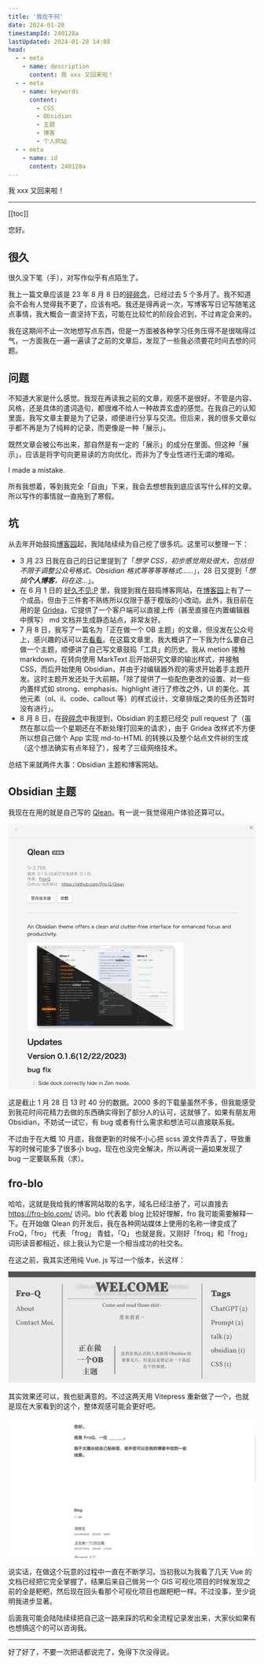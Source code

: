 ```yaml
---
title: '我在干何'
date: 2024-01-28
timestampId: 240128a
lastUpdated: 2024-01-28 14:08
head:
  - - meta
    - name: description
      content: 我 xxx 又回来啦！
  - - meta
    - name: keywords
      content:
        - CSS
        - Obsidian
        - 主题
        - 博客
        - 个人网站
  - - meta
    - name: id
      content: 240128a
---
```


我 xxx 又回来啦！

---

[[toc]]

您好。

## 很久

很久没下笔（手），对写作似乎有点陌生了。

我上一篇文章应该是 23 年 8 月 8 日的[碎碎念](https://mp.weixin.qq.com/s/hxOJcdqRqdSpMoTBv5uJEw)，已经过去 5 个多月了。我不知道会不会有人觉得我不更了，应该有吧。我还是得再说一次，写博客写日记写随笔这点事情，我大概会一直坚持下去，可能在比较忙的阶段会迟到，不过肯定会来的。

我在这期间不止一次地想写点东西，但是一方面被各种学习任务压得不是很喘得过气，一方面我在一遍一遍读了之前的文章后，发现了一些我必须要花时间去想的问题。

## 问题

不知道大家是什么感觉。我现在再读我之前的文章，观感不是很好。不管是内容、风格，还是具体的遣词造句，都很难不给人一种故弄玄虚的感觉。在我自己的认知里面，我写文章主要是为了记录，顺便进行分享与交流。但后来，我的很多文章似乎都不再是为了纯粹的记录，而更像是一种「展示」。

既然文章会被公布出来，那自然是有一定的「展示」的成分在里面。但这种「展示」，应该是将字句向更易读的方向优化，而非为了专业性进行无谓的堆砌。

I made a mistake.

所有我想着，等到我完全「自由」下来，我会去想想我到底应该写什么样的文章。所以写作的事情就一直拖到了寒假。

## 坑

从去年开始鼓捣[博客园](https://www.cnblogs.com/ypsr)起，我陆陆续续为自己挖了很多坑。这里可以整理一下：
- 3 月 23 日我在自己的日记里提到了「*想学 CSS，初步感觉用处很大，包括但不限于调整公众号格式、Obsidian 格式等等等等格式……*」，28 日又提到「*想搞**个人博客**，码在这…*」。
- 在 6 月 1 日的 [好久不见:P](https://mp.weixin.qq.com/s/OnDiN2K2UIo1H4oQK3J7xA) 里，我提到我在鼓捣博客网站，在[博客园](https://www.cnblogs.com/ypsr)上有了一个成品，但由于三件套不熟练所以仅限于基于模版的小改动。此外，我目前在用的是 [Gridea](https://open.gridea.dev)，它提供了一个客户端可以直接上传（甚至直接在内置编辑器中撰写） md 文档并生成静态站点，非常友好。
- 7 月 8 日，我写了一篇名为「正在做一个 OB 主题」的文章，但没发在公众号上，感兴趣的话可以去[看看](https://fro-blo.com/blog/making-obsidian-theme.html)。在这篇文章里，我大概讲了一下我为什么要自己做一个主题，顺便讲了自己写文章鼓捣「工具」的历史。我从 metion 接触 markdown，在转向使用 MarkText 后开始研究文章的输出样式，并接触 CSS，而后开始使用 Obsidian，并由于对编辑器外观的需求开始着手主题开发。这时主题开发还处于大前期，「除了提供了一些配色更改的设置、对一些内置样式如 strong、emphasis、highlight 进行了修改之外，UI 的美化、其他元素（ol、il、code、callout 等）的样式设计、文章排版之类的任务还暂时没有进行」。
- 8 月 8 日，在[碎碎念](https://mp.weixin.qq.com/s/hxOJcdqRqdSpMoTBv5uJEw)中我提到，Obsidian 的主题已经交 pull request 了（虽然在那以后一个星期还在不断处理打回来的请求），由于 Gridea 改样式不方便所以想自己做个 App 实现 md-to-HTML 的转换以及整个站点文件树的生成（这个想法确实有点年轻了），报考了三级网络技术。

总结下来就两件大事：Obsidian 主题和博客网站。

## Obsidian 主题

我现在在用的就是自己写的 [Qlean](https://github.com/Fro-Q/Qlean)。有一说一我觉得用户体验还算可以。

![I wrote Qlean](Qlean-README.png)

这是截止 1 月 28 日 13 时 40 分的数据。2000 多的下载量虽然不多，但我能感受到我花时间花精力去做的东西确实得到了部分人的认可，这就够了。如果有朋友用 Obsidian，不妨试一试它，有 bug 或者有什么需求和想法可以直接联系我。

不过由于在大概 10 月底，我做更新的时候不小心把 scss 源文件弄丢了，导致重写的时候可能多了很多小 bug，现在也没完全解决，所以再说一遍如果发现了 bug 一定要联系我（求）。

## fro-blo

哈哈，这就是我给我的博客网站取的名字，域名已经注册了，可以直接去 https://fro-blo.com/ 访问。blo 代表着 blog 比较好理解，fro 我可能需要解释一下。在开始做 Qlean 的开发后，我在各种网站媒体上使用的名称一律变成了 FroQ，「fro」 代表 「frog」 青蛙，「Q」 也就是我，又刚好「froq」和「frog」词形读音都相近，综上我认为它是一个相当成功的社交名。

在这之前，我其实还用纯 Vue. js 写过一个版本，长这样：

![Previous blog site](prev-blog-site.png)

其实效果还可以，我也挺满意的。不过这两天用 Vitepress 重新做了一个，也就是现在大家看到的这个，整体观感可能会更好吧。

![fro-blo's home](fro-blo-home.png)

说实话，在做这个玩意的过程中一直在不断学习。当初我以为我看了几天 Vue 的文档已经把它完全掌握了，结果后来自己做另一个 GIS 可视化项目的时候发现之前的全是粑粑，然后现在回头看那个可视化项目也跟粑粑一样。不过没事，至少说明我进步显著。

后面我可能会陆陆续续把自己这一路来踩的坑和全流程记录发出来，大家伙如果有也想搞这个的可以咨询我。

---

好了好了，不要一次把话都说完了，免得下次没得说。
